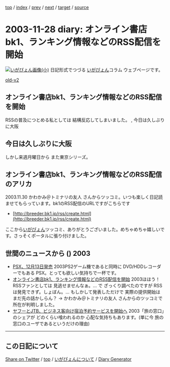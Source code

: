 [top](../index.html) 
 / [index](index.html) 
 / [prev](ig031127.html) 
 / [next](ig031130.html) 
 / [target](https://igapyon.github.io/diary/2003/ig031128.html) 
 / [source](https://github.com/igapyon/diary/blob/gh-pages/2003/ig031128.src.md) 

2003-11-28 diary: オンライン書店bk1、ランキング情報などのRSS配信を開始
=====================================================================================================
[![いがぴょん画像(小)](https://igapyon.github.io/diary/images/iga200306s.jpg "いがぴょん")](https://igapyon.github.io/diary/memo/memoigapyon.html) 日記形式でつづる [いがぴょん](https://igapyon.github.io/diary/memo/memoigapyon.html)コラム ウェブページです。

[old-v2](ig031128-orig.html)

## オンライン書店bk1、ランキング情報などのRSS配信を開始

RSSの普及につとめる私としては 結構反応してしまいました。 , 今日は久しぶりに大阪


## 今日は久しぶりに大阪

しかし来週月曜日から また東京シリーズ。

## オンライン書店bk1、ランキング情報などのRSS配信のアリカ

2003.11.30 かわかみ＠トミナリの友人 さんからツッコミ。いつも楽しく日記読ませてもらっています。bk1のRSS配信のURLですがこちらです

* [http://breeder.bk1.jp/rss/create.html](http://breeder.bk1.jp/rss/create.html)

ここから[いがぴょん](http://www.igapyon.jp/igapyon/diary/memo/memoigapyon.html)ツッコミ、ありがとうございました。めちゃめちゃ嬉しいです。さっそくポータルに張り付けました。

## 世間のニュースから () 2003

* [PSX、12月13日発売](http://www.zdnet.co.jp/news/0311/27/njbt_03.html)  2003PS2ゲーム機であると同時に DVD/HDDレコーダーでもある PSX。とっても欲しい気持ちで一杯です。
* [オンライン書店bk1、ランキング情報などのRSS配信を開始](http://japan.cnet.com/news/ebiz/story/0,2000047658,20062273,00.htm)  2003ほほう！ RSSファンとしては 見逃せませんなぁ。… で ざっくり調べたのですが RSSは発見できず。しょぼん。… もしかして発表しただけで 実際の提供開始は まだ先の話かしらん？ → かわかみ＠トミナリの友人 さんからのツッコミで所在が判明しました。
* [ヤフーとJTB、ビジネス客向け宿泊予約サービスを開始へ](http://www.zdnet.co.jp/news/0311/27/njbt_06.html)  2003「旅の窓口」のシェアが どのくらい喰われるのか 心配な気持ちもあります。(単に今 旅の窓口のユーザであるというだけの理由)


----------------------------------------------------------------------------------------------------

## この日記について

[Share on Twitter](https://twitter.com/intent/tweet?hashtags=igapyon%2Cdiary%2C%E3%81%84%E3%81%8C%E3%81%B4%E3%82%87%E3%82%93&text=%E3%82%AA%E3%83%B3%E3%83%A9%E3%82%A4%E3%83%B3%E6%9B%B8%E5%BA%97bk1%E3%80%81%E3%83%A9%E3%83%B3%E3%82%AD%E3%83%B3%E3%82%B0%E6%83%85%E5%A0%B1%E3%81%AA%E3%81%A9%E3%81%AERSS%E9%85%8D%E4%BF%A1%E3%82%92%E9%96%8B%E5%A7%8B&url=https%3A%2F%2Figapyon.github.io%2Fdiary%2F2003%2Fig031128.html) / [top](../index.html) / [いがぴょんについて](https://igapyon.github.io/diary/memo/memoigapyon.html) / [Diary Generator](https://github.com/igapyon/igapyonv3)
